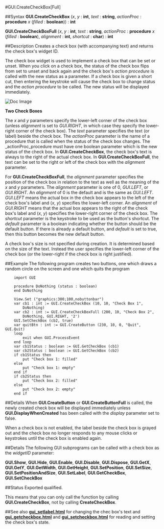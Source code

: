 
#GUI.CreateCheckBox[Full]

##Syntax
**GUI.CreateCheckBox** (_x_, _y_ : **int**, _text_ : **string**,    _actionProc_ : **procedure** _x_ (_filled_ : **boolean**)) : **int**

**GUI.CreateCheckBoxFull** (_x_, _y_ : **int**, _text_ : **string**,    _actionProc_ : **procedure** _x_ (_filled_ : **boolean**), _alignment_ : **int**, _shortcut_ : **char**) : **int**


##Description
Creates a check box (with accompanying text) and returns the check box's widget ID.

The check box widget is used to implement a check box that can be set or unset. When you click on a check box, the status of the check box flips from set to unset and back again and the check box's _action procedure_ is called with the new status as a parameter. If a check box is given a short cut, then entering the keystroke will cause the check box to change status and the _action procedure_ to be called. The new status will be displayed immediately.



![Doc Image](gui_createcheckbox_full01.gif)

**Two Check Boxes**

The _x_ and _y_ parameters specify the lower-left corner of the check box (unless _alignment_ is set to _GUI.RIGHT_, in which case they specify the lower-right corner of the check box). The _text_ parameter specifies the text (or label) beside the check box. The _actionProc_ parameter is the name of a procedure that is called when the status of the check box changes. The _actionProc_procedure must have one boolean parameter which is the new status of the check box. In **GUI.CreateCheckBox**, the check box's text is always to the right of the actual check box. In **GUI.CreateCheckBoxFull**, the text can be set to the right or left of the check box with the _alignment_ parameter.

For **GUI.CreateCheckBoxFull**, the _alignment_ parameter specifies the position of the check box in relation to the text as well as the meaning of the _x_ and _y_ parameters. The _alignment_ parameter is one of 0, _GUI.LEFT_, or _GUI.RIGHT_. An _alignment_ of 0 is the default and is the same as _GUI.LEFT_. _GUI.LEFT_ means the actual box in the check box appears to the left of the check box's label and (_x_, _y_) specifies the lower-left corner. An _alignment_ of _GUI.RIGHT_ means that the actual box appears to the right of the check box's label and (_x_, _y_) specifies the lower-right corner of the check box. The _shortcut_ parameter is the keystroke to be used as the button's shortcut. The _default_ parameter is a boolean indicating whether the button should be the default button. If there is already a default button, and _default_ is set to true, then this button becomes the new default button.

A check box's size is not specified during creation. It is determined based on the size of the text. Instead the user specifies the lower-left corner of the check box (or the lower-right if the check box is right justified).


##Example
The following program creates two buttons, one which draws a random circle on the screen and one which quits the program



        import GUI
        
        procedure DoNothing (status : boolean)
        end DoNothing 
        
        View.Set ("graphics:300;100,nobuttonbar")
        var cb1 : int := GUI.CreateCheckBox (10, 10, "Check Box 1",
            DoNothing)
        var cb2 : int := GUI.CreateCheckBoxFull (200, 10, "Check Box 2",
            DoNothing, GUI.RIGHT, '2')
        GUI.SetCheckBox (cb2, true)
        var quitBtn : int := GUI.CreateButton (230, 10, 0, "Quit", GUI.Quit)
        loop
            exit when GUI.ProcessEvent
        end loop
        var cb1Status : boolean := GUI.GetCheckBox (cb1)
        var cb2Status : boolean := GUI.GetCheckBox (cb2)
        if cb1Status then
            put "Check box 1: filled"
        else
            put "Check box 1: empty"
        end if
        if cb2Status then
            put "Check box 2: filled"
        else
            put "Check box 2: empty"
        end if
##Details
When **GUI.CreateButton** or **GUI.CreateButtonFull** is called, the newly created check box will be displayed immediately unless **GUI.DisplayWhenCreated** has been called with the _display_ parameter set to false. 

When a check box is not enabled, the label beside the check box is grayed out and the check box no longer responds to any mouse clicks or keystrokes until the check box is enabled again.


##Details
The following GUI subprograms can be called with a check box as the _widgetID_ parameter:


**GUI.Show**, **GUI.Hide**, **GUI.Enable**, **GUI.Disable**, **GUI.Dispose**, **GUI.GetX**, **GUI.GetY**, **GUI.GetWidth**, **GUI.GetHeight**, **GUI.SetPosition**, **GUI.SetSize**, **GUI.SetPositionAndSize**, **GUI.SetLabel**, **GUI.GetCheckBox**, **GUI.SetCheckBox**



##Status
Exported qualified.

This means that you can only call the function by calling **GUI.CreateCheckBox**, not by calling **CreateCheckBox**.


##See also
**[gui_setlabel.html](GUI.SetLabel)** for changing the chec box's text and **[gui_getcheckbox.html](GUI.GetCheckBox)** and **[gui_setcheckbox.html](GUI.SetCheckBox)** for reading and setting the check box's state.

